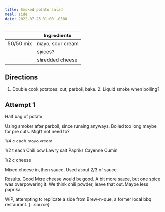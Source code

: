 ```yaml
---
title: Smoked potato salad
meal: side
date: 2022-07-25 01:00 -0500
---
```


|| Ingredients |
|-:|-|
50/50 mix | mayo, sour cream
&nbsp; | spices?
&nbsp; | shredded cheese

## Directions

1. Double cook potatoes: cut, parboil, bake.
   2. Liquid smoke when boiling?

## Attempt 1

Half bag of potato

Using smoker after parboil, since running anyways. Boiled too long maybe for pre cuts. Might not need to?

1/4 c each mayo cream

1/2 t each
Chili pow
Lawry salt
Paprika
Cayenne
Cumin

1/2 c cheese

Mixed cheese in, then sauce.
Used about 2/3 of sauce.

Results. Good
More cheese would be good. A bit more sauce, but one spice was overpowering it. We think chili powder, leave that out. Maybe less paprika.

WIP, attempting to replicate a side from Brew-n-que, a former local bbq restaurant.
{: .source}
